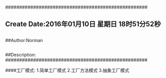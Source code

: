 ###################################################
## Create Date:2016年01月10日 星期日 18时51分52秒
##
##Author:Norman
##
##Description: 
###################################################

####工厂模式:
    1.简单工厂模式
    2.工厂方法模式
    3.抽象工厂模式
